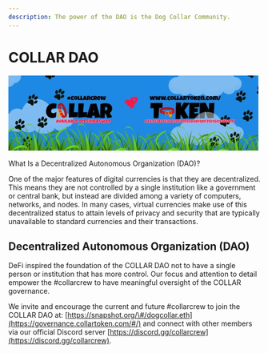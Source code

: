 ```yaml
---
description: The power of the DAO is the Dog Collar Community.
---
```


# COLLAR DAO

![](../../.gitbook/assets/reddit_profile_banner_template_8.jpg)

What Is a Decentralized Autonomous Organization \(DAO\)?

One of the major features of digital currencies is that they are decentralized. This means they are not controlled by a single institution like a government or central bank, but instead are divided among a variety of computers, networks, and nodes. In many cases, virtual currencies make use of this decentralized status to attain levels of privacy and security that are typically unavailable to standard currencies and their transactions.

## **Decentralized Autonomous Organization \(DAO\)**

DeFi inspired the foundation of the COLLAR DAO not to have a single person or institution that has more control. Our focus and attention to detail empower the \#collarcrew to have meaningful oversight of the COLLAR governance.  


We invite and encourage the current and future \#collarcrew to join the COLLAR DAO at: [https://snapshot.org/\#/dogcollar.eth](https://governance.collartoken.com/#/) and connect with other members via our official Discord server [https://discord.gg/collarcrew](https://discord.gg/collarcrew).





